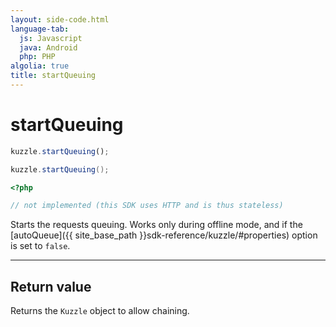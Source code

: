```yaml
---
layout: side-code.html
language-tab:
  js: Javascript
  java: Android
  php: PHP
algolia: true
title: startQueuing
---
```


# startQueuing

```js
kuzzle.startQueuing();
```

```java
kuzzle.startQueuing();
```

```php
<?php

// not implemented (this SDK uses HTTP and is thus stateless)
```

Starts the requests queuing. Works only during offline mode, and if the [autoQueue]({{ site_base_path }}sdk-reference/kuzzle/#properties) option is set to `false`.

---

## Return value

Returns the `Kuzzle` object to allow chaining.
